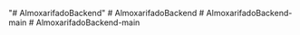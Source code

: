 "# AlmoxarifadoBackend" 
#   A l m o x a r i f a d o B a c k e n d  
 #   A l m o x a r i f a d o B a c k e n d - m a i n  
 #   A l m o x a r i f a d o B a c k e n d - m a i n  
 